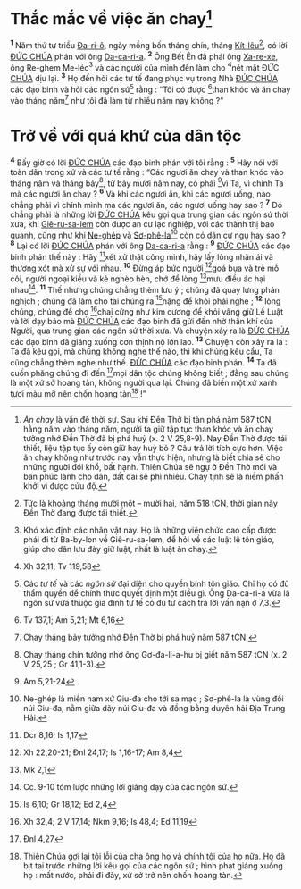 # Thắc mắc về việc ăn chay[^1-be372401-cb6f-496f-954a-5710f6b896aa]
<sup><b>1</b></sup> Năm thứ tư triều [Đa-ri-ô](), ngày mồng bốn tháng chín, tháng [Kít-lêu]()[^2-be372401-cb6f-496f-954a-5710f6b896aa], có lời [ĐỨC CHÚA]() phán với ông [Da-ca-ri-a](). <sup><b>2</b></sup> Ông Bết Ên đã phái ông [Xa-re-xe](), ông [Re-ghem Me-léc]()[^3-be372401-cb6f-496f-954a-5710f6b896aa] và các người của mình đến làm cho [^1@-be372401-cb6f-496f-954a-5710f6b896aa]nét mặt [ĐỨC CHÚA]() dịu lại. <sup><b>3</b></sup> Họ đến hỏi các tư tế đang phục vụ trong Nhà [ĐỨC CHÚA]() các đạo binh và hỏi các ngôn sứ[^4-be372401-cb6f-496f-954a-5710f6b896aa] rằng : “Tôi có được [^2@-be372401-cb6f-496f-954a-5710f6b896aa]than khóc và ăn chay vào tháng năm[^5-be372401-cb6f-496f-954a-5710f6b896aa] như tôi đã làm từ nhiều năm nay không ?”


# Trở về với quá khứ của dân tộc
<sup><b>4</b></sup> Bấy giờ có lời [ĐỨC CHÚA]() các đạo binh phán với tôi rằng : <sup><b>5</b></sup> Hãy nói với toàn dân trong xứ và các tư tế rằng : “Các ngươi ăn chay và than khóc vào tháng năm và tháng bảy[^6-be372401-cb6f-496f-954a-5710f6b896aa], từ bảy mươi năm nay, có phải [^3@-be372401-cb6f-496f-954a-5710f6b896aa]vì Ta, vì chính Ta mà các ngươi ăn chay ? <sup><b>6</b></sup> Và khi các ngươi ăn, khi các ngươi uống, nào chẳng phải vì chính mình mà các ngươi ăn, các ngươi uống hay sao ? <sup><b>7</b></sup> Đó chẳng phải là những lời [ĐỨC CHÚA]() kêu gọi qua trung gian các ngôn sứ thời xưa, khi [Giê-ru-sa-lem]() còn được an cư lạc nghiệp, với các thành thị bao quanh, cũng như khi [Ne-ghép]() và [Sơ-phê-la]()[^7-be372401-cb6f-496f-954a-5710f6b896aa] còn có dân cư ngụ hay sao ? <sup><b>8</b></sup> Lại có lời [ĐỨC CHÚA]() phán với ông [Da-ca-ri-a]() rằng : <sup><b>9</b></sup> [ĐỨC CHÚA]() các đạo binh phán thế này : Hãy [^4@-be372401-cb6f-496f-954a-5710f6b896aa]xét xử thật công minh, hãy lấy lòng nhân ái và thương xót mà xử sự với nhau. <sup><b>10</b></sup> Đừng áp bức người [^5@-be372401-cb6f-496f-954a-5710f6b896aa]goá bụa và trẻ mồ côi, người ngoại kiều và kẻ nghèo hèn, chớ để lòng [^6@-be372401-cb6f-496f-954a-5710f6b896aa]mưu điều ác hại nhau[^8-be372401-cb6f-496f-954a-5710f6b896aa]. <sup><b>11</b></sup> Thế nhưng chúng chẳng thèm lưu ý ; chúng đã quay lưng phản nghịch ; chúng đã làm cho tai chúng ra [^7@-be372401-cb6f-496f-954a-5710f6b896aa]nặng để khỏi phải nghe ; <sup><b>12</b></sup> lòng chúng, chúng để cho [^8@-be372401-cb6f-496f-954a-5710f6b896aa]chai cứng như kim cương để khỏi vâng giữ Lề Luật và lời dạy bảo mà [ĐỨC CHÚA]() các đạo binh đã gửi đến nhờ thần khí của Người, qua trung gian các ngôn sứ thời xưa. Và chuyện xảy ra là [ĐỨC CHÚA]() các đạo binh đã giáng xuống cơn thịnh nộ lớn lao. <sup><b>13</b></sup> Chuyện còn xảy ra là : Ta đã kêu gọi, mà chúng không nghe thế nào, thì khi chúng kêu cầu, Ta cũng chẳng thèm nghe như thế. [ĐỨC CHÚA]() các đạo binh phán. <sup><b>14</b></sup> Ta đã cuốn phăng chúng đi đến [^9@-be372401-cb6f-496f-954a-5710f6b896aa]mọi dân tộc chúng không biết ; đằng sau chúng là một xứ sở hoang tàn, không người qua lại. Chúng đã biến một xứ xanh tươi màu mỡ nên chốn hoang tàn[^9-be372401-cb6f-496f-954a-5710f6b896aa] !”

[^1-be372401-cb6f-496f-954a-5710f6b896aa]: *Ăn chay* là vấn đề thời sự. Sau khi Đền Thờ bị tàn phá năm 587 tCN, hằng năm vào tháng năm, người ta giữ tập tục than khóc và ăn chay tưởng nhớ Đền Thờ đã bị phá huỷ (x. 2 V 25,8-9). Nay Đền Thờ được tái thiết, liệu tập tục ấy còn giữ hay huỷ bỏ ? Câu trả lời tích cực hơn. Việc ăn chay không như trước nay vẫn thực hiện, nhưng là biết chia sẻ cho những người đói khổ, bất hạnh. Thiên Chúa sẽ ngự ở Đền Thờ mới và ban phúc lành cho dân, đất đai sẽ phì nhiêu. Chay tịnh sẽ là niềm phấn khởi vì được cứu độ.
[^2-be372401-cb6f-496f-954a-5710f6b896aa]: Tức là khoảng tháng mười một – mười hai, năm 518 tCN, thời gian này Đền Thờ đang được tái thiết.
[^3-be372401-cb6f-496f-954a-5710f6b896aa]: Khó xác định các nhân vật này. Họ là những viên chức cao cấp được phái đi từ Ba-by-lon về Giê-ru-sa-lem, để hỏi về các luật lệ tôn giáo, giúp cho dân lưu đày giữ luật, nhất là luật ăn chay.
[^4-be372401-cb6f-496f-954a-5710f6b896aa]: Các *tư tế* và các *ngôn sứ* đại diện cho quyền bính tôn giáo. Chỉ họ có đủ thẩm quyền để chính thức quyết định một điều gì. Ông Da-ca-ri-a vừa là ngôn sứ vừa thuộc gia đình tư tế có đủ tư cách trả lời vấn nạn ở 7,3.
[^5-be372401-cb6f-496f-954a-5710f6b896aa]: Chay tháng bảy tưởng nhớ Đền Thờ bị phá huỷ năm 587 tCN.
[^6-be372401-cb6f-496f-954a-5710f6b896aa]: Chay tháng chín tưởng nhớ ông Gơ-đa-li-a-hu bị giết năm 587 tCN (x. 2 V 25,25 ; Gr 41,1-3).
[^7-be372401-cb6f-496f-954a-5710f6b896aa]: Ne-ghép là miền nam xứ Giu-đa cho tới sa mạc ; Sơ-phê-la là vùng đồi núi Giu-đa, nằm giữa dãy núi Giu-đa và đồng bằng duyên hải Địa Trung Hải.
[^8-be372401-cb6f-496f-954a-5710f6b896aa]: Cc. 9-10 tóm lược những lời giảng dạy của các ngôn sứ.
[^9-be372401-cb6f-496f-954a-5710f6b896aa]: Thiên Chúa gợi lại tội lỗi của cha ông họ và chính tội của họ nữa. Họ đã bịt tai trước những lời kêu gọi của các ngôn sứ ; hình phạt giáng xuống họ : mất nước, phải đi đày, xứ sở trở nên chốn hoang tàn.
[^1@-be372401-cb6f-496f-954a-5710f6b896aa]: Xh 32,11; Tv 119,58
[^2@-be372401-cb6f-496f-954a-5710f6b896aa]: Tv 137,1; Am 5,21; Mt 6,16
[^3@-be372401-cb6f-496f-954a-5710f6b896aa]: Am 5,21-24
[^4@-be372401-cb6f-496f-954a-5710f6b896aa]: Dcr 8,16; Is 1,17
[^5@-be372401-cb6f-496f-954a-5710f6b896aa]: Xh 22,20-21; Đnl 24,17; Is 1,16-17; Am 8,4
[^6@-be372401-cb6f-496f-954a-5710f6b896aa]: Mk 2,1
[^7@-be372401-cb6f-496f-954a-5710f6b896aa]: Is 6,10; Gr 18,12; Ed 2,4
[^8@-be372401-cb6f-496f-954a-5710f6b896aa]: Xh 32,4; 2 V 17,14; Nkm 9,16; Is 48,4; Ed 11,19
[^9@-be372401-cb6f-496f-954a-5710f6b896aa]: Đnl 4,27